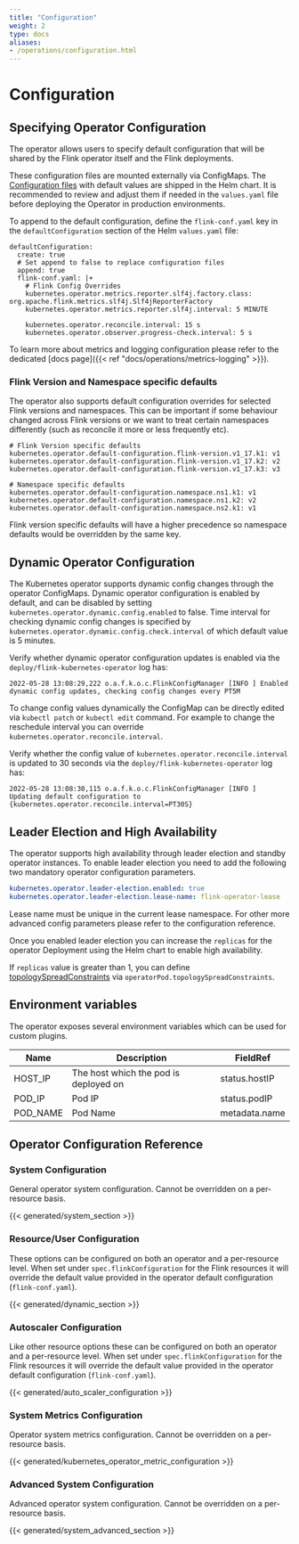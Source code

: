 ```yaml
---
title: "Configuration"
weight: 2
type: docs
aliases:
- /operations/configuration.html
---
```

<!--
Licensed to the Apache Software Foundation (ASF) under one
or more contributor license agreements.  See the NOTICE file
distributed with this work for additional information
regarding copyright ownership.  The ASF licenses this file
to you under the Apache License, Version 2.0 (the
"License"); you may not use this file except in compliance
with the License.  You may obtain a copy of the License at

  http://www.apache.org/licenses/LICENSE-2.0

Unless required by applicable law or agreed to in writing,
software distributed under the License is distributed on an
"AS IS" BASIS, WITHOUT WARRANTIES OR CONDITIONS OF ANY
KIND, either express or implied.  See the License for the
specific language governing permissions and limitations
under the License.
-->

# Configuration

## Specifying Operator Configuration

The operator allows users to specify default configuration that will be shared by the Flink operator itself and the Flink deployments.

These configuration files are mounted externally via ConfigMaps. The [Configuration files](https://github.com/apache/flink-kubernetes-operator/tree/main/helm/flink-kubernetes-operator/conf) with default values are shipped in the Helm chart. It is recommended to review and adjust them if needed in the `values.yaml` file before deploying the Operator in production environments.

To append to the default configuration, define the `flink-conf.yaml` key in the `defaultConfiguration` section of the Helm `values.yaml` file:

```
defaultConfiguration:
  create: true
  # Set append to false to replace configuration files
  append: true
  flink-conf.yaml: |+
    # Flink Config Overrides
    kubernetes.operator.metrics.reporter.slf4j.factory.class: org.apache.flink.metrics.slf4j.Slf4jReporterFactory
    kubernetes.operator.metrics.reporter.slf4j.interval: 5 MINUTE

    kubernetes.operator.reconcile.interval: 15 s
    kubernetes.operator.observer.progress-check.interval: 5 s
```

To learn more about metrics and logging configuration please refer to the dedicated [docs page]({{< ref "docs/operations/metrics-logging" >}}).

### Flink Version and Namespace specific defaults

The operator also supports default configuration overrides for selected Flink versions and namespaces. This can be important if some behaviour changed across Flink versions or we want to treat certain namespaces differently (such as reconcile it more or less frequently etc).

```
# Flink Version specific defaults 
kubernetes.operator.default-configuration.flink-version.v1_17.k1: v1
kubernetes.operator.default-configuration.flink-version.v1_17.k2: v2
kubernetes.operator.default-configuration.flink-version.v1_17.k3: v3

# Namespace specific defaults
kubernetes.operator.default-configuration.namespace.ns1.k1: v1
kubernetes.operator.default-configuration.namespace.ns1.k2: v2
kubernetes.operator.default-configuration.namespace.ns2.k1: v1
```

Flink version specific defaults will have a higher precedence so namespace defaults would be overridden by the same key.

## Dynamic Operator Configuration

The Kubernetes operator supports dynamic config changes through the operator ConfigMaps. Dynamic operator configuration is enabled by default, and can be disabled by setting `kubernetes.operator.dynamic.config.enabled` to false. Time interval for checking dynamic config changes is specified by `kubernetes.operator.dynamic.config.check.interval` of which default value is 5 minutes.

Verify whether dynamic operator configuration updates is enabled via the `deploy/flink-kubernetes-operator` log has:

```
2022-05-28 13:08:29,222 o.a.f.k.o.c.FlinkConfigManager [INFO ] Enabled dynamic config updates, checking config changes every PT5M
```

To change config values dynamically the ConfigMap can be directly edited via `kubectl patch` or `kubectl edit` command. For example to change the reschedule interval you can override `kubernetes.operator.reconcile.interval`.

Verify whether the config value of `kubernetes.operator.reconcile.interval` is updated to 30 seconds via the `deploy/flink-kubernetes-operator` log has:

```text
2022-05-28 13:08:30,115 o.a.f.k.o.c.FlinkConfigManager [INFO ] Updating default configuration to {kubernetes.operator.reconcile.interval=PT30S}
```

## Leader Election and High Availability

The operator supports high availability through leader election and standby operator instances. To enable leader election you need to add the following two mandatory operator configuration parameters.

```yaml
kubernetes.operator.leader-election.enabled: true
kubernetes.operator.leader-election.lease-name: flink-operator-lease
```

Lease name must be unique in the current lease namespace. For other more advanced config parameters please refer to the configuration reference.

Once you enabled leader election you can increase the `replicas` for the operator Deployment using the Helm chart to enable high availability.

If `replicas` value is greater than 1, you can define [topologySpreadConstraints](https://kubernetes.io/docs/concepts/scheduling-eviction/topology-spread-constraints/)
via `operatorPod.topologySpreadConstraints`.


## Environment variables
The operator exposes several environment variables which can be used for custom plugins.

| Name     | Description                           | FieldRef      |
|----------|---------------------------------------|---------------|
| HOST_IP  | The host which the pod is deployed on | status.hostIP |
| POD_IP   | Pod IP                                | status.podIP  |
| POD_NAME | Pod Name                              | metadata.name |

## Operator Configuration Reference

### System Configuration

General operator system configuration. Cannot be overridden on a per-resource basis.

{{< generated/system_section >}}

### Resource/User Configuration

These options can be configured on both an operator and a per-resource level. When set under `spec.flinkConfiguration` for the Flink resources it will override the default value provided in the operator default configuration (`flink-conf.yaml`).

{{< generated/dynamic_section >}}

### Autoscaler Configuration

Like other resource options these can be configured on both an operator and a per-resource level. When set under `spec.flinkConfiguration` for the Flink resources it will override the default value provided in the operator default configuration (`flink-conf.yaml`).

{{< generated/auto_scaler_configuration >}}

### System Metrics Configuration

Operator system metrics configuration. Cannot be overridden on a per-resource basis.

{{< generated/kubernetes_operator_metric_configuration >}}

### Advanced System Configuration

Advanced operator system configuration. Cannot be overridden on a per-resource basis.

{{< generated/system_advanced_section >}}
